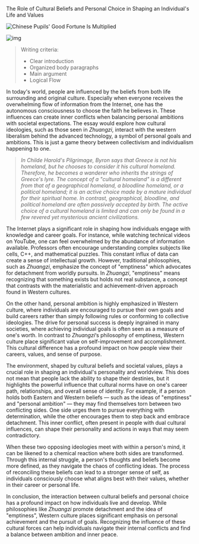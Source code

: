 The Role of Cultural Beliefs and Personal Choice in Shaping an Individual's Life and Values

![Chinese Pupils' Good Fortune Is Multiplied](https://cdn.statically.io/gh/stoneBuild29/MyPictures@main/upload/021291_360W.png)

![img](https://cdn.statically.io/gh/stoneBuild29/MyPictures@main/upload/03oly-eileengu1-articleLarge.jpg)

> Writing criteria:
>
> - Clear introduction
> - Organized body paragraphs
> - Main argument
> - Logical Flow

In today's world, people are influenced by the beliefs from both life surrounding and original culture. Especially when everyone receives  the overwhelming flow of information from the Internet, one has the autonomous consciousness to choose the faith he believes in. These influences can create inner conflicts when balancing personal ambitions with societal expectations. The essay would explore how cultural ideologies, such as those seen in *Zhuangzi*, interact with the western liberalism behind the advanced technology, a symbol of personal goals and ambitions. This is just a game theory between collectivism and individualism happening to one.

> *In Childe Harold's Pilgrimage, Byron says that Greece is not his homeland, but he chooses to consider it his cultural homeland. Therefore, he becomes a wanderer who inherits the strings of Greece's Iyre. The concept of a "cultural homeland" is a different from that of a geographical homeland, a bloodline homeland, or a political homeland; it is an active choice made by a mature individual for their spiritual home. In contrast, geographical, bloodline, and political homeland are often passively accepted by birth. The active choice of a cultural homeland is limited and can only be found in a few revered yet mysterious ancient civilizations.* 

The Internet plays a significant role in shaping how individuals engage with knowledge and career goals. For instance, while watching technical videos on YouTube, one can feel overwhelmed by the abundance of information available. Professors often encourage understanding complex subjects like cells, C++, and mathematical puzzles. This constant influx of data can create a sense of intellectual growth. However, traditional philosophies, such as *Zhuangzi*, emphasize the concept of "emptiness" which advocates for detachment from worldly pursuits. In *Zhuangzi*, "emptiness" means recognizing that something exists but holds not real substance, a concept that contrasts with the materialistic and achievement-driven approach found in Western cultures.

On the other hand, personal ambition is highly emphasized in Western culture, where individuals are encouraged to pursue their own goals and build careers rather than simply following rules or conforming to collective ideologies. The drive for personal success is deeply ingrained in many societies, where achieving individual goals is often seen as a measure of one's worth. In contrast to *Zhuangzi*‘s philosophy of emptiness, Western culture place significant value on self-improvement and accomplishment. This cultural difference has a profound impact on how people view their careers, values, and sense of purpose.

The environment, shaped by cultural beliefs and societal values, plays a crucial role in shaping an individual's personality and worldview. This does not mean that people lack the ability to shape their destinies, but it highlights the powerful influence that cultural norms have on one's career path, relationships, and overall sense of identity. For example, if a person holds both Eastern and Western beliefs — such as the ideas of "emptiness" and "personal ambition" — they may find themselves torn between two conflicting sides. One side urges them to pursue everything with determination, while the other encourages them to step back and embrace detachment. This inner conflict, often present in people with dual cultural influences, can shape their personality and actions in ways that may seem contradictory.

When these two opposing ideologies meet with within a person's mind, it can be likened to a chemical reaction where both sides are transformed. Through this internal struggle, a person's thoughts and beliefs become more defined, as they navigate the chaos of conflicting ideas. The process of reconciling these beliefs can lead to a stronger sense of self, as individuals consciously choose what aligns best with their values, whether in their career or personal life.

In conclusion, the interaction between cultural beliefs and personal choice has a profound impact on how individuals live and develop. While philosophies like *Zhuangzi* promote detachment and the idea of "emptiness", Western culture places significant emphasis on personal achievement and the pursuit of goals. Recognizing the influence of these cultural forces can help individuals navigate their internal conflicts and find a balance between ambition and inner peace.
